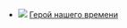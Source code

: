 * ![](/books/prose_rus_classic/Михаил%20Юрьевич%20Лермонтов/Герой%20нашего%20времени.jpg) [Герой нашего времени](/books/prose_rus_classic/Михаил%20Юрьевич%20Лермонтов/Герой%20нашего%20времени)